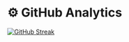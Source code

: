 # ⚙️  GitHub Analytics


[![GitHub Streak](http://github-readme-streak-stats.herokuapp.com?user=qBrunoSilva&theme=holi-theme&hide_border=true&date_format=j%20M%5B%20Y%5D)](https://git.io/streak-stats)


<!-- ![Top Langs](https://github-readme-stats.vercel.app/api/top-langs/?username=qBrunoSilva&langs_count=9&layout=compact&theme=react) -->

<!--
**qBrunoSilva/qBrunoSIlva** is a ✨ _special_ ✨ repository because its `README.md` (this file) appears on your GitHub profile.

Here are some ideas to get you started:

- 🔭 I’m currently working on ...
- 🌱 I’m currently learning ...
- 👯 I’m looking to collaborate on ...
- 🤔 I’m looking for help with ...
- 💬 Ask me about ...
- 📫 How to reach me: ...
- 😄 Pronouns: ...
- ⚡ Fun fact: ...
-->
